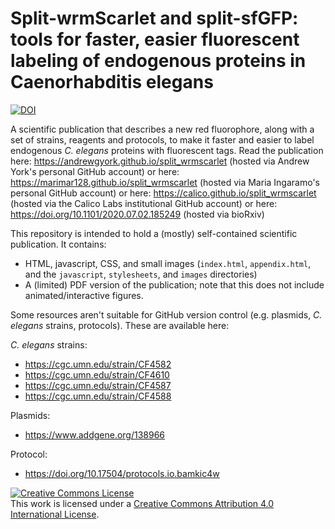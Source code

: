 # Split-wrmScarlet and split-sfGFP: tools for faster, easier fluorescent labeling of endogenous proteins in Caenorhabditis elegans

<a href="https://doi.org/10.5281/zenodo.3993663"><img src="https://zenodo.org/badge/DOI/10.5281/zenodo.3993663.svg" alt="DOI"></a>

A scientific publication that describes a new red fluorophore, along with a set of strains, reagents and protocols, to make it faster and easier to label endogenous _C. elegans_ proteins with fluorescent tags. Read the publication here:
https://andrewgyork.github.io/split_wrmscarlet (hosted via Andrew York's personal GitHub account)
or here:
https://marimar128.github.io/split_wrmscarlet (hosted via Maria Ingaramo's personal GitHub account)
or here:
https://calico.github.io/split_wrmscarlet (hosted via the Calico Labs institutional GitHub account)
or here:
https://doi.org/10.1101/2020.07.02.185249 (hosted via bioRxiv)

This repository is intended to hold a (mostly) self-contained scientific publication. It contains:

* HTML, javascript, CSS, and small images (`index.html`, `appendix.html`, and the `javascript`, `stylesheets`, and `images` directories)
* A (limited) PDF version of the publication; note that this does not include animated/interactive figures.

Some resources aren't suitable for GitHub version control (e.g. plasmids, _C. elegans_ strains, protocols). These are available here:

_C. elegans_ strains:
* https://cgc.umn.edu/strain/CF4582
* https://cgc.umn.edu/strain/CF4610
* https://cgc.umn.edu/strain/CF4587
* https://cgc.umn.edu/strain/CF4588

Plasmids: 
* https://www.addgene.org/138966

Protocol:
* https://doi.org/10.17504/protocols.io.bamkic4w

<a rel="license" href="http://creativecommons.org/licenses/by/4.0/"><img alt="Creative Commons License" style="border-width:0" src="https://i.creativecommons.org/l/by/4.0/88x31.png" /></a><br />This work is licensed under a <a rel="license" href="http://creativecommons.org/licenses/by/4.0/">Creative Commons Attribution 4.0 International License</a>.
